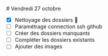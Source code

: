 # Vendredi 27 octobre

- [x] Nettoyage des dossiers :tada:
- [ ] Paramétrage connection ssh github
- [ ] Créer des dossiers manquants
- [ ] Compléter les dossiers existants
- [ ] Ajouter des images